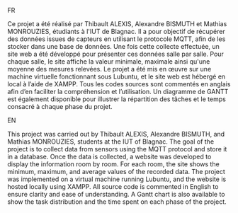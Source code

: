 FR


Ce projet a été réalisé par Thibault ALEXIS, Alexandre BISMUTH et Mathias MONROUZIES, étudiants à l'IUT de Blagnac.
Il a pour objectif de récupérer des données issues de capteurs en utilisant le protocole MQTT, afin de les stocker dans une base de données. Une fois cette collecte effectuée, un site web a été développé pour présenter ces données salle par salle. Pour chaque salle, le site affiche la valeur minimale, maximale ainsi qu'une moyenne des mesures relevées.
Le projet a été mis en œuvre sur une machine virtuelle fonctionnant sous Lubuntu, et le site web est hébergé en local à l’aide de XAMPP.
Tous les codes sources sont commentés en anglais afin d’en faciliter la compréhension et l’utilisation.
Un diagramme de GANTT est également disponible pour illustrer la répartition des tâches et le temps consacré à chaque phase du projet.


EN 

This project was carried out by Thibault ALEXIS, Alexandre BISMUTH, and Mathias MONROUZIES, students at the IUT of Blagnac.
The goal of the project is to collect data from sensors using the MQTT protocol and store it in a database. Once the data is collected, a website was developed to display the information room by room. For each room, the site shows the minimum, maximum, and average values of the recorded data.
The project was implemented on a virtual machine running Lubuntu, and the website is hosted locally using XAMPP.
All source code is commented in English to ensure clarity and ease of understanding.
A Gantt chart is also available to show the task distribution and the time spent on each phase of the project.

